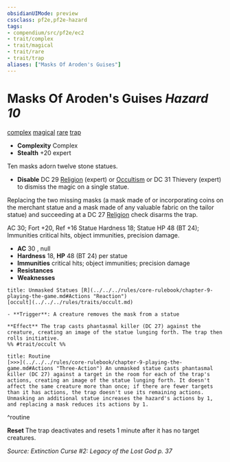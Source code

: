 ```yaml
---
obsidianUIMode: preview
cssclass: pf2e,pf2e-hazard
tags:
- compendium/src/pf2e/ec2
- trait/complex
- trait/magical
- trait/rare
- trait/trap
aliases: ["Masks Of Aroden's Guises"]
---
```

# Masks Of Aroden's Guises *Hazard 10*  
[complex](../../../Rules/traits/complex.md)  [magical](../../../Rules/traits/magical.md)  [rare](../../../Rules/traits/rare.md)  [trap](../../../Rules/traits/trap.md)  

- **Complexity** Complex
- **Stealth** +20 expert  

Ten masks adorn twelve stone statues.

- **Disable** DC 29 [Religion](../../skills.md#Religion) (expert) or [Occultism](../../skills.md#Occultism) or DC 31 Thievery (expert) to dismiss the magic on a single statue.

Replacing the two missing masks (a mask made of or incorporating coins on the merchant statue and a mask made of any valuable fabric on the tailor statue) and succeeding at a DC 27 [Religion](../../skills.md#Religion) check disarms the trap.

AC 30; Fort +20, Ref +16 Statue Hardness 18; Statue HP 48 (BT 24); Immunities critical hits, object immunities, precision damage.  

- **AC** 30 , null
- **Hardness** 18, **HP** 48 (BT 24) per statue
- **Immunities** critical hits; object immunities; precision damage
- **Resistances** 
- **Weaknesses** 
     
```ad-embed-ability
title: Unmasked Statues [R](../../../rules/core-rulebook/chapter-9-playing-the-game.md#Actions "Reaction")
[occult](../../../rules/traits/occult.md)  

- **Trigger**: A creature removes the mask from a statue

**Effect** The trap casts phantasmal killer (DC 27) against the creature, creating an image of the statue lunging forth. The trap then rolls initiative.  
%% #trait/occult %%
```

```ad-pf2-summary
title: Routine
[>>>](../../../rules/core-rulebook/chapter-9-playing-the-game.md#Actions "Three-Action") An unmasked statue casts phantasmal killer (DC 27) against a target in the room for each of the trap's actions, creating an image of the statue lunging forth. It doesn't affect the same creature more than once; if there are fewer targets than it has actions, the trap doesn't use its remaining actions. Unmasking an additional statue increases the hazard's actions by 1, and replacing a mask reduces its actions by 1.
```
^routine

**Reset** The trap deactivates and resets 1 minute after it has no target creatures.  

*Source: Extinction Curse #2: Legacy of the Lost God p. 37*
